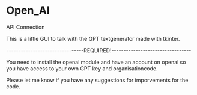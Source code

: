 # Open_AI
API Connection

This is a little GUI to talk with the GPT textgenerator made with tkinter.

--------------------------------REQUIRED!---------------------------------


You need to install the openai module and have an account on openai so you
have access to your own GPT key and organisationcode.

Please let me know if you have any suggestions for imporvements for the code.
